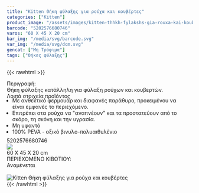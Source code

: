 ```yaml
---
title: "Kitten Θήκη φύλαξης για ρούχα και κουβέρτες"
categories: ["Kitten"]
product_image: "/assets/images/kitten-thhkh-fylakshs-gia-rouxa-kai-koubertes.jpg"
barcode: "5202576680746"
varos: "60 X 45 X 20 cm"
bar_img: "/media/svg/barcode.svg"
var_img: "/media/svg/dcm.svg"
gencat: ["Μη Τρόφιμα"]
tags: ["Θήκες φύλαξης"]
---
```

{{< rawhtml >}}

<div class="sload236"><div class="product"><div id="sistatika">Περιγραφή:</div><div class="alltext">Θήκη φύλαξης κατάλληλη για φύλαξη ρούχων και κουβερτών.</div><div id="loipa">Λοιπά στοιχεία προϊόντος</div><div class="alltext"><ul style="padding:0 15px;margin:-5px 0 -10px 0"><li>Με ανθεκτικό φερμουάρ και διαφανές παράθυρο, προκειμένου να είναι εμφανές το περιεχόμενο.</li><li>Επιτρέπει στα ρούχα να "αναπνέουν" και τα προστατεύουν από το σκόρο, τη σκόνη και την υγρασία.</li><li>Μη υφαντό</li><li>100% PEVA - οξικό βινυλο-πολυαιθυλένιο</li></ul><br></div><div id="barcode"><div id="barimage1"></div><span id="bartext">5202576680746</span></div><div id="varos"><div id="varosimage" style="margin:0"><img src="https://sites.google.com/site/sklplfiles/files/dim3.png"></div><span id="varostext">60 X 45 X 20 cm</span></div><div id="kivotio">ΠΕΡΙΕΧΟΜΕΝΟ ΚΙΒΩΤΙΟΥ:<br>Αναμένεται</div><br><div class="pimg"><img alt="Kitten Θήκη φύλαξης για ρούχα και κουβέρτες" title="Kitten Θήκη φύλαξης για ρούχα και κουβέρτες" src="/assets/images/kitten-thhkh-fylakshs-gia-rouxa-kai-koubertes.jpg"></div></div></div>
{{< /rawhtml >}}


